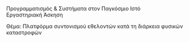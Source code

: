 Προγραμματισμός & Συστήματα στον Παγκόσμιο Ιστό  
Εργαστηριακή Άσκηση

Θέμα: Πλατφόρμα συντονισμού εθελοντών κατά τη διάρκεια φυσικών καταστροφών
